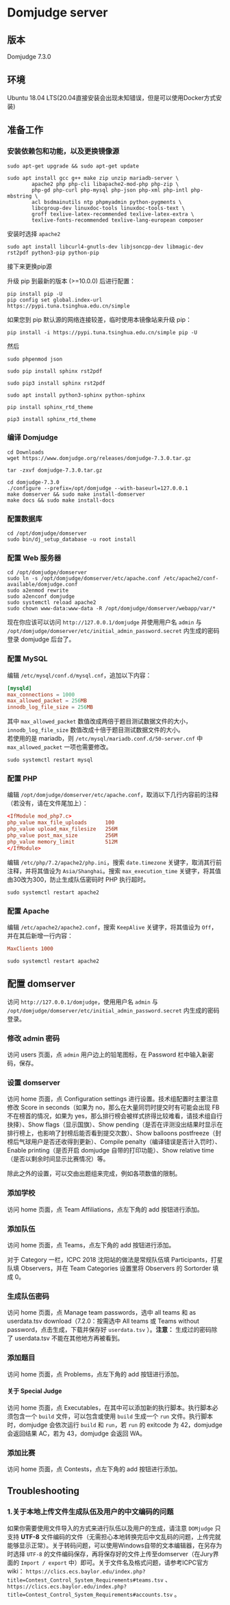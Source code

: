 # Domjudge server

## 版本

Domjudge 7.3.0

## 环境

Ubuntu 18.04 LTS(20.04直接安装会出现未知错误，但是可以使用Docker方式安装)

## 准备工作

### 安装依赖包和功能，以及更换镜像源

```shell
sudo apt-get upgrade && sudo apt-get update
```

```shell
sudo apt install gcc g++ make zip unzip mariadb-server \
        apache2 php php-cli libapache2-mod-php php-zip \
        php-gd php-curl php-mysql php-json php-xml php-intl php-mbstring \
        acl bsdmainutils ntp phpmyadmin python-pygments \
        libcgroup-dev linuxdoc-tools linuxdoc-tools-text \
        groff texlive-latex-recommended texlive-latex-extra \
        texlive-fonts-recommended texlive-lang-european composer
```

安装时选择 `apache2`


```shell
sudo apt install libcurl4-gnutls-dev libjsoncpp-dev libmagic-dev rst2pdf python3-pip python-pip
```

接下来更换pip源

升级 pip 到最新的版本 (>=10.0.0) 后进行配置：

```shell
pip install pip -U
pip config set global.index-url https://pypi.tuna.tsinghua.edu.cn/simple
```
如果您到 pip 默认源的网络连接较差，临时使用本镜像站来升级 pip：

```shell
pip install -i https://pypi.tuna.tsinghua.edu.cn/simple pip -U
```

然后

```shell
sudo phpenmod json 
```

```shell
sudo pip install sphinx rst2pdf
```

```shell
sudo pip3 install sphinx rst2pdf
```

```shell
sudo apt install python3-sphinx python-sphinx
```

```shell
pip install sphinx_rtd_theme 
```

```shell
pip3 install sphinx_rtd_theme 
```


### 编译 Domjudge

```shell
cd Downloads
wget https://www.domjudge.org/releases/domjudge-7.3.0.tar.gz
```

```shell
tar -zxvf domjudge-7.3.0.tar.gz
```

```shell
cd domjudge-7.3.0
./configure --prefix=/opt/domjudge --with-baseurl=127.0.0.1
make domserver && sudo make install-domserver
make docs && sudo make install-docs
```

### 配置数据库

```shell
cd /opt/domjudge/domserver
sudo bin/dj_setup_database -u root install
```

### 配置 Web 服务器

```shell
cd /opt/domjudge/domserver
sudo ln -s /opt/domjudge/domserver/etc/apache.conf /etc/apache2/conf-available/domjudge.conf
sudo a2enmod rewrite
sudo a2enconf domjudge
sudo systemctl reload apache2
sudo chown www-data:www-data -R /opt/domjudge/domserver/webapp/var/*
```

现在你应该可以访问 `http://127.0.0.1/domjudge` 并使用用户名 `admin` 与 `/opt/domjudge/domserver/etc/initial_admin_password.secret` 内生成的密码登录 domjudge 后台了。

### 配置 MySQL

编辑 `/etc/mysql/conf.d/mysql.cnf`，追加以下内容：

```cnf
[mysqld]
max_connections = 1000
max_allowed_packet = 256MB
innodb_log_file_size = 256MB
```

其中 `max_allowed_packet` 数值改成两倍于题目测试数据文件的大小，`innodb_log_file_size` 数值改成十倍于题目测试数据文件的大小。  
若使用的是 mariadb，则 `/etc/mysql/mariadb.conf.d/50-server.cnf` 中 `max_allowed_packet` 一项也需要修改。

```shell
sudo systemctl restart mysql
```

### 配置 PHP

编辑 `/opt/domjudge/domserver/etc/apache.conf`，取消以下几行内容前的注释（若没有，请在文件尾加上）：

```conf
<IfModule mod_php7.c>
php_value max_file_uploads      100
php_value upload_max_filesize   256M
php_value post_max_size         256M
php_value memory_limit          512M
</IfModule>
```

编辑 `/etc/php/7.2/apache2/php.ini`，搜索 `date.timezone` 关键字，取消其行前注释，并将其值设为 `Asia/Shanghai`。搜索 `max_execution_time` 关键字，将其值由30改为300，防止生成队伍密码时 PHP 执行超时。

```shell
sudo systemctl restart apache2
```

### 配置 Apache

编辑 `/etc/apache2/apache2.conf`，搜索 `KeepAlive` 关键字，将其值设为 `Off`，并在其后新增一行内容：

```conf
MaxClients 1000
```

```shell
sudo systemctl restart apache2
```

## 配置 domserver

访问 `http://127.0.0.1/domjudge`，使用用户名 `admin` 与 `/opt/domjudge/domserver/etc/initial_admin_password.secret` 内生成的密码登录。

### 修改 admin 密码

访问 users 页面，点 `admin` 用户边上的铅笔图标，在 Password 栏中输入新密码，保存。

### 设置 domserver

访问 home 页面，点 Configuration settings 进行设置。技术组配置时主要注意修改 Score in seconds（如果为 no，那么在大量同罚时提交时有可能会出现 FB 不在榜首的情况，如果为 yes，那么排行榜会被样式挤得比较难看，请技术组自行抉择）、Show flags（显示国旗）、Show pending（是否在评测没出结果时显示在排行榜上，也影响了封榜后能否看到提交次数）、Show balloons postfreeze（封榜后气球用户是否还收得到更新）、Compile penalty（编译错误是否计入罚时）、Enable printing（是否开启 domjudge 自带的打印功能）、Show relative time（是否以剩余时间显示比赛情况）等。

除此之外的设置，可以交由出题组来完成，例如各项数值的限制。

### 添加学校

访问 home 页面，点 Team Affiliations，点左下角的 add 按钮进行添加。

### 添加队伍

访问 home 页面，点 Teams，点左下角的 add 按钮进行添加。

对于 Category 一栏，ICPC 2018 沈阳站的做法是常规队伍填 Participants，打星队填 Observers，并在 Team Categories 设置里将 Observers 的 Sortorder 填成 0。

### 生成队伍密码

访问 home 页面，点 Manage team passwords，选中 all teams 和 as userdata.tsv download（7.2.0：按需选中 All teams 或 Teams without password，点击生成，下载并保存好 `userdata.tsv` ）。**注意：** 生成过的密码除了 userdata.tsv 不能在其他地方再被看到。

### 添加题目

访问 home 页面，点 Problems，点左下角的 add 按钮进行添加。

#### 关于 Special Judge

访问 home 页面，点 Executables，在其中可以添加新的执行脚本。执行脚本必须包含一个 `build` 文件，可以包含或使用 `build` 生成一个 `run` 文件。执行脚本时，domjudge 会依次运行 `build` 和 `run`，若 `run` 的 exitcode 为 42，domjudge 会返回结果 AC，若为 43，domjudge 会返回 WA。

### 添加比赛

访问 home 页面，点 Contests，点左下角的 add 按钮进行添加。

## Troubleshooting

### 1.关于本地上传文件生成队伍及用户的中文编码的问题

如果你需要使用文件导入的方式来进行队伍以及用户的生成，请注意 `DOMjudge` 只支持 **UTF-8** 文件编码的文件（无需担心本地转换完后中文乱码的问题，上传完就能够显示正常）。关于转码问题，可以使用Windows自带的文本编辑器，在另存为时选择 `UTF-8` 的文件编码保存，再将保存好的文件上传至domserver（在Jury界面的 `Import / export` 中）即可。关于文件名及格式问题，请参考ICPC官方wiki： `https://clics.ecs.baylor.edu/index.php?title=Contest_Control_System_Requirements#teams.tsv`  、  `https://clics.ecs.baylor.edu/index.php?title=Contest_Control_System_Requirements#accounts.tsv`  。

